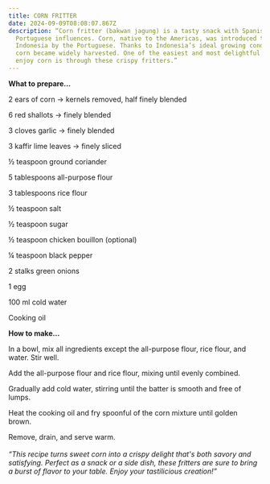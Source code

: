 ```yaml
---
title: CORN FRITTER
date: 2024-09-09T08:08:07.867Z
description: “Corn fritter (bakwan jagung) is a tasty snack with Spanish and
  Portuguese influences. Corn, native to the Americas, was introduced to
  Indonesia by the Portuguese. Thanks to Indonesia’s ideal growing conditions,
  corn became widely harvested. One of the easiest and most delightful ways to
  enjoy corn is through these crispy fritters.”
---
```

**What to prepare...**

2 ears of corn → kernels removed, half finely blended

6 red shallots → finely blended

3 cloves garlic → finely blended

3 kaffir lime leaves → finely sliced

½ teaspoon ground coriander

5 tablespoons all-purpose flour

3 tablespoons rice flour

½ teaspoon salt

½ teaspoon sugar

½ teaspoon chicken bouillon (optional)

¼ teaspoon black pepper

2 stalks green onions

1 egg

100 ml cold water

Cooking oil

**How to make...**

In a bowl, mix all ingredients except the all-purpose flour, rice flour, and water. Stir well.

Add the all-purpose flour and rice flour, mixing until evenly combined.

Gradually add cold water, stirring until the batter is smooth and free of lumps.

Heat the cooking oil and fry spoonful of the corn mixture until golden brown.

Remove, drain, and serve warm.\
\
*“This recipe turns sweet corn into a crispy delight that's both savory and satisfying. Perfect as a snack or a side dish, these fritters are sure to bring a burst of flavor to your table. Enjoy your tastilicious creation!”*